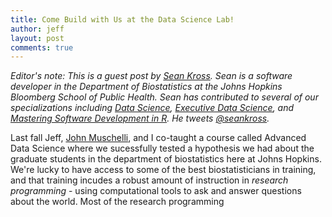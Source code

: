 ```yaml
---
title: Come Build with Us at the Data Science Lab!
author: jeff
layout: post
comments: true
---
```


_Editor's note: This is a guest post by 
[Sean Kross](http://seankross.com/). Sean is a software developer in the
Department of Biostatistics at the Johns Hopkins Bloomberg School of Public 
Health. Sean has contributed to several of our specializations including
[Data Science](https://www.coursera.org/specializations/jhu-data-science),
[Executive Data Science](https://www.coursera.org/specializations/executive-data-science),
and [Mastering Software Development in R](https://www.coursera.org/specializations/r).
He tweets [@seankross](https://twitter.com/seankross)._

Last fall Jeff, [John Muschelli](https://twitter.com/StrictlyStat), and I 
co-taught a course called Advanced Data Science where we sucessfully tested a
hypothesis we had about the graduate students in the department of biostatistics
here at Johns Hopkins. We're lucky to have access to some of the best
biostatisticians in training, and that training incudes a robust amount of
instruction in *research programming* - using computational tools to ask and
answer questions about the world. Most of the research programming